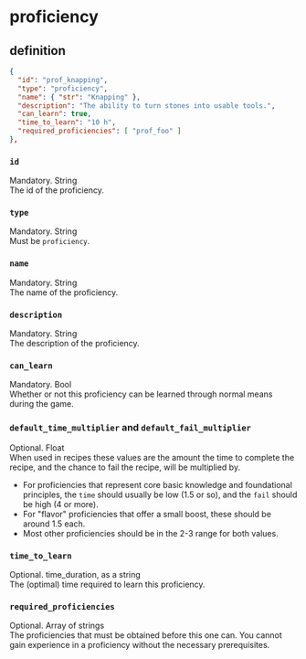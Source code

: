 # proficiency

## definition

```JSON
{
  "id": "prof_knapping",
  "type": "proficiency",
  "name": { "str": "Knapping" },
  "description": "The ability to turn stones into usable tools.",
  "can_learn": true,
  "time_to_learn": "10 h",
  "required_proficiencies": [ "prof_foo" ]
},
```
### `id`
Mandatory. String  
The id of the proficiency.

### `type`
Mandatory. String  
Must be `proficiency`.

### `name`
Mandatory. String  
The name of the proficiency.

### `description`
Mandatory. String  
The description of the proficiency.

### `can_learn`
Mandatory. Bool  
Whether or not this proficiency can be learned through normal means during the game.

### `default_time_multiplier` and `default_fail_multiplier`
Optional. Float  
When used in recipes these values are the amount the time to complete the recipe, and the chance to fail the recipe, will be multiplied by.

- For proficiencies that represent core basic knowledge and foundational principles, the `time` should usually be low (1.5 or so), and the `fail` should be high (4 or more).
- For "flavor" proficiencies that offer a small boost, these should be around 1.5 each.
- Most other proficiencies should be in the 2-3 range for both values.

### `time_to_learn`
Optional. time_duration, as a string  
The (optimal) time required to learn this proficiency.

### `required_proficiencies`
Optional. Array of strings  
The proficiencies that must be obtained before this one can.  You cannot gain experience in a proficiency without the necessary prerequisites.
